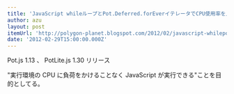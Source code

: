 ```yaml
---
title: 'JavaScript whileループとPot.Deferred.forEverイテレータでCPU使用率を比較-Pot.js+PotLite.jsリリースノート | 圧縮電子精神音楽浮遊構造体'
author: azu
layout: post
itemUrl: 'http://polygon-planet.blogspot.com/2012/02/javascript-whilepotdeferredforevercpu.html'
date: '2012-02-29T15:00:00.000Z'
---
```

Pot.js 1.13 、 PotLite.js 1.30 リリース

"実行環境の CPU に負荷をかけることなく JavaScript が実行できる"ことを目的としてる。
